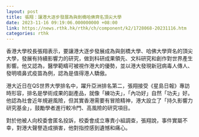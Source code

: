 ```yaml
---
layout: post
title: 張翔：讓港大逐步發展為與劍橋哈佛齊名頂尖大學
date: 2023-11-16 09:19:06.000000000 +08:00
link: https://news.rthk.hk/rthk/ch/component/k2/1728068-20231116.htm
categories: rthk
---
```


香港大學校長張翔表示，要讓港大逐步發展成為與劍橋大學、哈佛大學齊名的頂尖大學，發展有持續影響力的研究，做到科研成果領先、文科研究和創作對世界產生影響。他又認為，醫學範疇可被視作港大的優勢，並以港大發現新冠病毒人傳人、發明噴鼻式疫苗為例，認為是值得港人驕傲。

港大近日在QS世界大學排名中，躍升亞洲排名第二，張翔接受《星島日報》專訪時形容，排名是學術成果的副產品，就像「練功夫」，「內功好」自然「功夫」好。他認為社會近年規避風險，但其實香港需要有冒險精神，港大設立了「持久影響力研究基金」，鼓勵學者進行較冷門、高風險的研究項目。

對於他被人向校委會匿名投訴，校委會成立專責小組調查，張翔說，事件實屬不幸，對港大聲譽造成損害，他對指控感到遺憾和痛心。
